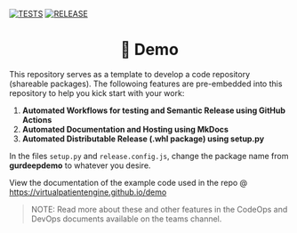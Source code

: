 [![TESTS](https://github.com/VirtualPatientEngine/demo/actions/workflows/tests.yml/badge.svg)](https://github.com/VirtualPatientEngine/demo/actions/workflows/tests.yml)
[![RELEASE](https://github.com/VirtualPatientEngine/demo/actions/workflows/release.yml/badge.svg)](https://github.com/VirtualPatientEngine/demo/actions/workflows/release.yml)

<h1 align="center" style="border-bottom: none;">🚀 Demo</h1>

This repository serves as a template to develop a code repository (shareable packages). The followoing features are pre-embedded into this repository to help you kick start with your work:
1. **Automated Workflows for testing and Semantic Release using GitHub Actions**
2. **Automated Documentation and Hosting using MkDocs**
3. **Automated Distributable Release (.whl package) using setup.py**

In the files ```setup.py``` and ```release.config.js```, change the package name from **gurdeepdemo** to whatever you desire.

View the documentation of the example code used in the repo @ https://virtualpatientengine.github.io/demo

>NOTE: Read more about these and other features in the CodeOps and DevOps documents available on the teams channel.
